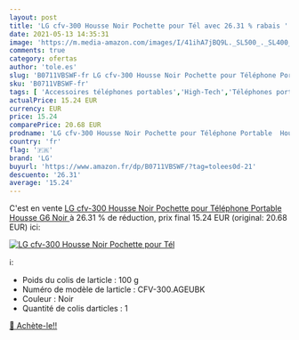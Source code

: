 ```yaml
---
layout: post
title: 'LG cfv-300 Housse Noir Pochette pour Tél avec 26.31 % rabais '
date: 2021-05-13 14:35:31
image: 'https://m.media-amazon.com/images/I/41ihA7jBQ9L._SL500_._SL400_.jpg'
comments: true
category: ofertas
author: 'tole.es'
slug: 'B0711VBSWF-fr LG cfv-300 Housse Noir Pochette pour Téléphone Portable...'
sku: 'B0711VBSWF-fr'
tags: [ 'Accessoires téléphones portables','High-Tech','Téléphones portables et accessoires','lg','Étuis de ceinture pour téléphones portables','Étuis et coques pour téléphone portable', ]
actualPrice: 15.24 EUR
currency: EUR
price: 15.24
comparePrice: 20.68 EUR
prodname: 'LG cfv-300 Housse Noir Pochette pour Téléphone Portable  Housse  G6  Noir '
country: 'fr'
flag: '🇫🇷'
brand: 'LG'
buyurl: 'https://www.amazon.fr/dp/B0711VBSWF/?tag=tolees0d-21'
descuento: '26.31'
average: '15.24'
---
```


C'est en vente [LG cfv-300 Housse Noir Pochette pour Téléphone Portable  Housse  G6  Noir ](https://www.amazon.fr/dp/B0711VBSWF/?tag=tolees0d-21)  à  26.31 % de réduction, prix final  15.24 EUR (original: 20.68 EUR) ici:

[![LG cfv-300 Housse Noir Pochette pour Tél](https://m.media-amazon.com/images/I/41ihA7jBQ9L._SL500_._SL400_.jpg)](https://www.amazon.fr/dp/B0711VBSWF/?tag=tolees0d-21)

ℹ️:

- Poids du colis de larticle : 100 g
- Numéro de modèle de larticle : CFV-300.AGEUBK
- Couleur : Noir
- Quantité de colis darticles : 1

[🛒 Achète-le!!](https://www.amazon.fr/dp/B0711VBSWF/?tag=tolees0d-21)
